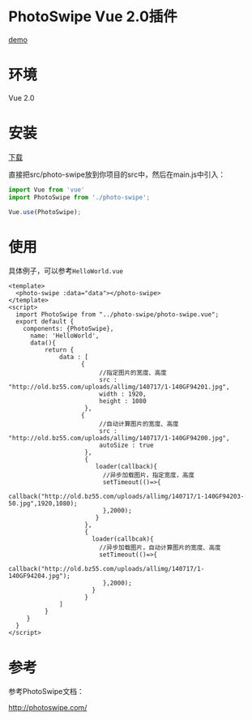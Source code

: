 # PhotoSwipe Vue 2.0插件

[demo](https://xcr1234.github.io/vue-photo-swipe/index.html#/)



# 环境

Vue 2.0


# 安装

[下载](https://github.com/xcr1234/vue-photo-swipe/archive/master.zip)

直接把src/photo-swipe放到你项目的src中，然后在main.js中引入：

```javascript
import Vue from 'vue'
import PhotoSwipe from './photo-swipe';

Vue.use(PhotoSwipe);
```


# 使用

具体例子，可以参考`HelloWorld.vue`

```vue
<template>
  <photo-swipe :data="data"></photo-swipe>
</template>
<script>
  import PhotoSwipe from "../photo-swipe/photo-swipe.vue";
  export default {
    components: {PhotoSwipe},
      name: 'HelloWorld',
      data(){
          return {
              data : [
                    {
                         //指定图片的宽度、高度
                         src : "http://old.bz55.com/uploads/allimg/140717/1-140GF94201.jpg",
                         width : 1920,
                         height : 1080
                     },
                    {
                         //自动计算图片的宽度、高度
                         src : "http://old.bz55.com/uploads/allimg/140717/1-140GF94200.jpg",
                         autoSize : true
                     },
                     {
                        loader(callback){
                          //异步加载图片，指定宽度，高度
                          setTimeout(()=>{
                            callback("http://old.bz55.com/uploads/allimg/140717/1-140GF94203-50.jpg",1920,1080);
                          },2000);
                        }
                     },
                     {
                       loader(callbcak){
                         //异步加载图片，自动计算图片的宽度、高度
                         setTimeout(()=>{
                              callback("http://old.bz55.com/uploads/allimg/140717/1-140GF94204.jpg");
                          },2000);
                       }
                     }
              ]
          }
     }
  }
</script>
```

# 参考

参考PhotoSwipe文档：

http://photoswipe.com/

